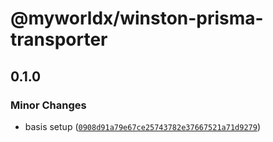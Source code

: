 # @myworldx/winston-prisma-transporter

## 0.1.0

### Minor Changes

- basis setup ([`0908d91a79e67ce25743782e37667521a71d9279`](https://github.com/myworldx/myworldx/commit/0908d91a79e67ce25743782e37667521a71d9279))
